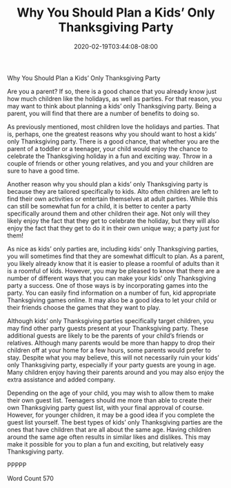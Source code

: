 ﻿---
title: "Why You Should Plan a Kids’ Only Thanksgiving Party"
date: 2020-02-19T03:44:08-08:00
description: "Thanksgiving Party Articles Tips for Web Success"
featured_image: "/images/Thanksgiving Party Articles.jpg"
tags: ["Thanksgiving Party Articles"]
---

Why You Should Plan a Kids’ Only Thanksgiving Party

Are you a parent?  If so, there is a good chance that you already know just how much children like the holidays, as well as parties. For that reason, you may want to think about planning a kids’ only Thanksgiving party.  Being a parent, you will find that there are a number of benefits to doing so.  

As previously mentioned, most children love the holidays and parties.  That is, perhaps, one the greatest reasons why you should want to host a kids’ only Thanksgiving party.  There is a good chance, that whether you are the parent of a toddler or a teenager, your child would enjoy the chance to celebrate the Thanksgiving holiday in a fun and exciting way. Throw in a couple of friends or other young relatives, and you and your children are sure to have a good time.

Another reason why you should plan a kids’ only Thanksgiving party is because they are tailored specifically to kids. Alto often children are left to find their own activities or entertain themselves at adult parties.  While this can still be somewhat fun for a child, it is better to center a party specifically around them and other children their age.  Not only will they likely enjoy the fact that they get to celebrate the holiday, but they will also enjoy the fact that they get to do it in their own unique way; a party just for them!

As nice as kids’ only parties are, including kids’ only Thanksgiving parties, you will sometimes find that they are somewhat difficult to plan.  As a parent, you likely already know that it is easier to please a roomful of adults than it is a roomful of kids.  However, you may be pleased to know that there are a number of different ways that you can make your kids’ only Thanksgiving party a success.  One of those ways is by incorporating games into the party. You can easily find information on a number of fun, kid appropriate Thanksgiving games online.  It may also be a good idea to let your child or their friends choose the games that they want to play.

Although kids’ only Thanksgiving parties specifically target children, you may find other party guests present at your Thanksgiving party. These additional guests are likely to be the parents of your child’s friends or relatives.  Although many parents would be more than happy to drop their children off at your home for a few hours, some parents would prefer to stay.  Despite what you may believe, this will not necessarily ruin your kids’ only Thanksgiving party, especially if your party guests are young in age.  Many children enjoy having their parents around and you may also enjoy the extra assistance and added company.  

Depending on the age of your child, you may wish to allow them to make their own guest list. Teenagers should me more than able to create their own Thanksgiving party guest list, with your final approval of course.  However, for younger children, it may be a good idea if you complete the guest list yourself.  The best types of kids’ only Thanksgiving parties are the ones that have children that are all about the same age.  Having children around the same age often results in similar likes and dislikes.  This may make it possible for you to plan a fun and exciting, but relatively easy Thanksgiving party.

PPPPP

Word Count 570

